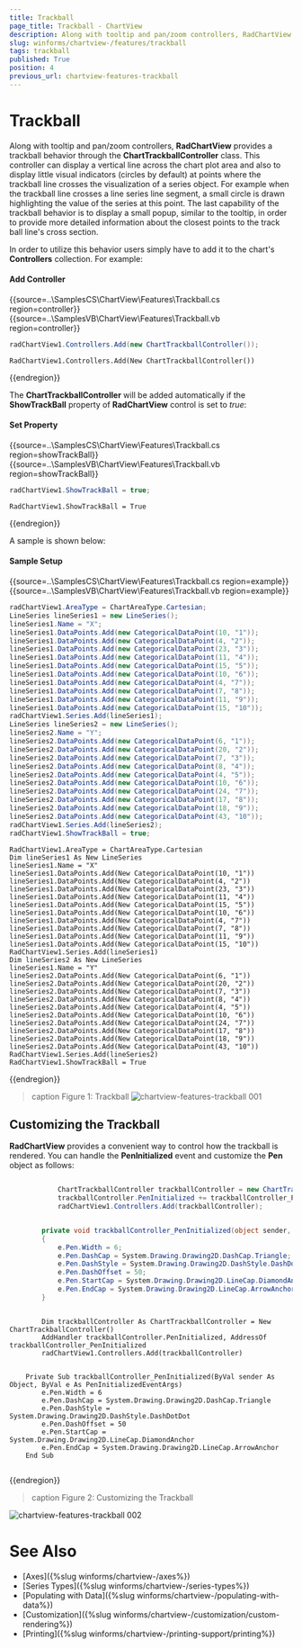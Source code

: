 ```yaml
---
title: Trackball
page_title: Trackball - ChartView
description: Along with tooltip and pan/zoom controllers, RadChartView provides a trackball behavior through the ChartTrackballController class.
slug: winforms/chartview-/features/trackball
tags: trackball
published: True
position: 4
previous_url: chartview-features-trackball
---
```


# Trackball

Along with tooltip and pan/zoom controllers, __RadChartView__ provides a trackball behavior through the __ChartTrackballController__ class. This controller can display a vertical line across the chart plot area and also to display little visual indicators (circles by default) at points where the trackball line crosses the visualization of a series object. For example when the trackball line crosses a line series line segment, a small circle is drawn highlighting the value of the series at this point. The last capability of the trackball behavior is to display a small popup, similar to the tooltip, in order to provide more detailed information about the closest points to the track ball line's cross section.    

In order to utilize this behavior users simply have to add it to the chart's __Controllers__ collection. For example:

#### Add Controller

{{source=..\SamplesCS\ChartView\Features\Trackball.cs region=controller}} 
{{source=..\SamplesVB\ChartView\Features\Trackball.vb region=controller}} 

````C#
radChartView1.Controllers.Add(new ChartTrackballController());

````
````VB.NET
RadChartView1.Controllers.Add(New ChartTrackballController())

````

{{endregion}}

The __ChartTrackballController__ will be added automatically if the __ShowTrackBall__ property of __RadChartView__ control is set to *true*: 

#### Set Property

{{source=..\SamplesCS\ChartView\Features\Trackball.cs region=showTrackBall}} 
{{source=..\SamplesVB\ChartView\Features\Trackball.vb region=showTrackBall}} 

````C#
radChartView1.ShowTrackBall = true;

````
````VB.NET
RadChartView1.ShowTrackBall = True

````

{{endregion}}

A sample is shown below:

#### Sample Setup

{{source=..\SamplesCS\ChartView\Features\Trackball.cs region=example}} 
{{source=..\SamplesVB\ChartView\Features\Trackball.vb region=example}} 

````C#
radChartView1.AreaType = ChartAreaType.Cartesian;
LineSeries lineSeries1 = new LineSeries();
lineSeries1.Name = "X";
lineSeries1.DataPoints.Add(new CategoricalDataPoint(10, "1"));
lineSeries1.DataPoints.Add(new CategoricalDataPoint(4, "2"));
lineSeries1.DataPoints.Add(new CategoricalDataPoint(23, "3"));
lineSeries1.DataPoints.Add(new CategoricalDataPoint(11, "4"));
lineSeries1.DataPoints.Add(new CategoricalDataPoint(15, "5"));
lineSeries1.DataPoints.Add(new CategoricalDataPoint(10, "6"));
lineSeries1.DataPoints.Add(new CategoricalDataPoint(4, "7"));
lineSeries1.DataPoints.Add(new CategoricalDataPoint(7, "8"));
lineSeries1.DataPoints.Add(new CategoricalDataPoint(11, "9"));
lineSeries1.DataPoints.Add(new CategoricalDataPoint(15, "10"));
radChartView1.Series.Add(lineSeries1);
LineSeries lineSeries2 = new LineSeries();
lineSeries2.Name = "Y";
lineSeries2.DataPoints.Add(new CategoricalDataPoint(6, "1"));
lineSeries2.DataPoints.Add(new CategoricalDataPoint(20, "2"));
lineSeries2.DataPoints.Add(new CategoricalDataPoint(7, "3"));
lineSeries2.DataPoints.Add(new CategoricalDataPoint(8, "4"));
lineSeries2.DataPoints.Add(new CategoricalDataPoint(4, "5"));
lineSeries2.DataPoints.Add(new CategoricalDataPoint(10, "6"));
lineSeries2.DataPoints.Add(new CategoricalDataPoint(24, "7"));
lineSeries2.DataPoints.Add(new CategoricalDataPoint(17, "8"));
lineSeries2.DataPoints.Add(new CategoricalDataPoint(18, "9"));
lineSeries2.DataPoints.Add(new CategoricalDataPoint(43, "10"));
radChartView1.Series.Add(lineSeries2);
radChartView1.ShowTrackBall = true;

````
````VB.NET
RadChartView1.AreaType = ChartAreaType.Cartesian
Dim lineSeries1 As New LineSeries
lineSeries1.Name = "X"
lineSeries1.DataPoints.Add(New CategoricalDataPoint(10, "1"))
lineSeries1.DataPoints.Add(New CategoricalDataPoint(4, "2"))
lineSeries1.DataPoints.Add(New CategoricalDataPoint(23, "3"))
lineSeries1.DataPoints.Add(New CategoricalDataPoint(11, "4"))
lineSeries1.DataPoints.Add(New CategoricalDataPoint(15, "5"))
lineSeries1.DataPoints.Add(New CategoricalDataPoint(10, "6"))
lineSeries1.DataPoints.Add(New CategoricalDataPoint(4, "7"))
lineSeries1.DataPoints.Add(New CategoricalDataPoint(7, "8"))
lineSeries1.DataPoints.Add(New CategoricalDataPoint(11, "9"))
lineSeries1.DataPoints.Add(New CategoricalDataPoint(15, "10"))
RadChartView1.Series.Add(lineSeries1)
Dim lineSeries2 As New LineSeries
lineSeries1.Name = "Y"
lineSeries2.DataPoints.Add(New CategoricalDataPoint(6, "1"))
lineSeries2.DataPoints.Add(New CategoricalDataPoint(20, "2"))
lineSeries2.DataPoints.Add(New CategoricalDataPoint(7, "3"))
lineSeries2.DataPoints.Add(New CategoricalDataPoint(8, "4"))
lineSeries2.DataPoints.Add(New CategoricalDataPoint(4, "5"))
lineSeries2.DataPoints.Add(New CategoricalDataPoint(10, "6"))
lineSeries2.DataPoints.Add(New CategoricalDataPoint(24, "7"))
lineSeries2.DataPoints.Add(New CategoricalDataPoint(17, "8"))
lineSeries2.DataPoints.Add(New CategoricalDataPoint(18, "9"))
lineSeries2.DataPoints.Add(New CategoricalDataPoint(43, "10"))
RadChartView1.Series.Add(lineSeries2)
RadChartView1.ShowTrackBall = True

````

{{endregion}} 

>caption Figure 1: Trackball
![chartview-features-trackball 001](images/chartview-features-trackball001.png)

## Customizing the Trackball

**RadChartView** provides a convenient way to control how the trackball is rendered. You can handle the **PenInitialized** event and customize the **Pen** object as follows:


````C#

            ChartTrackballController trackballController = new ChartTrackballController();
            trackballController.PenInitialized += trackballController_PenInitialized;
            radChartView1.Controllers.Add(trackballController);


        private void trackballController_PenInitialized(object sender, PenInitializedEventArgs e)
        {
            e.Pen.Width = 6;
            e.Pen.DashCap = System.Drawing.Drawing2D.DashCap.Triangle;
            e.Pen.DashStyle = System.Drawing.Drawing2D.DashStyle.DashDotDot;
            e.Pen.DashOffset = 50;
            e.Pen.StartCap = System.Drawing.Drawing2D.LineCap.DiamondAnchor;
            e.Pen.EndCap = System.Drawing.Drawing2D.LineCap.ArrowAnchor;
        }


````
````VB.NET

        Dim trackballController As ChartTrackballController = New ChartTrackballController()
        AddHandler trackballController.PenInitialized, AddressOf trackballController_PenInitialized
        radChartView1.Controllers.Add(trackballController)


    Private Sub trackballController_PenInitialized(ByVal sender As Object, ByVal e As PenInitializedEventArgs)
        e.Pen.Width = 6
        e.Pen.DashCap = System.Drawing.Drawing2D.DashCap.Triangle
        e.Pen.DashStyle = System.Drawing.Drawing2D.DashStyle.DashDotDot
        e.Pen.DashOffset = 50
        e.Pen.StartCap = System.Drawing.Drawing2D.LineCap.DiamondAnchor
        e.Pen.EndCap = System.Drawing.Drawing2D.LineCap.ArrowAnchor
    End Sub


````

{{endregion}} 

>caption Figure 2: Customizing the Trackball

![chartview-features-trackball 002](images/chartview-features-trackball002.png)


# See Also

* [Axes]({%slug winforms/chartview-/axes%})
* [Series Types]({%slug winforms/chartview-/series-types%})
* [Populating with Data]({%slug winforms/chartview-/populating-with-data%})
* [Customization]({%slug winforms/chartview-/customization/custom-rendering%})
* [Printing]({%slug winforms/chartview-/printing-support/printing%})
